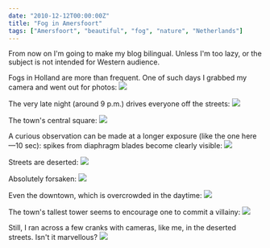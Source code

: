 ```yaml
---
date: "2010-12-12T00:00:00Z"
title: "Fog in Amersfoort"
tags: ["Amersfoort", "beautiful", "fog", "nature", "Netherlands"]
---
```


From now on I'm going to make my blog bilingual. Unless I'm too lazy, or the subject is not intended for Western audience.

Fogs in Holland are more than frequent. One of such days I grabbed my camera and went out for photos:
![](img:4.bp.blogspot.com/-trRtTZPX99k/ThiZ_ZJlUpI/AAAAAAAAI7M/-jpqpykoCYU/s1600/DSC00284.picasaweb.jpg:a)

<!--more-->

The very late night (around 9 p.m.) drives everyone off the streets:
![](img:2.bp.blogspot.com/-bKp87NZ0wFw/Thiaj5z2RHI/AAAAAAAAI9U/LCEtSZ2y-7A/s1600/DSC00300.picasaweb.jpg:a)

The town's central square:
![](img:2.bp.blogspot.com/-FZMsj1jRvVo/ThiZ4KB1UeI/AAAAAAAAI6w/5stbYWMQWLE/s1600/DSC00296.picasaweb.jpg:a)

A curious observation can be made at a longer exposure (like the one here—10 sec): spikes from diaphragm blades become clearly visible:
![](img:1.bp.blogspot.com/-1V6kaJj7Qdk/ThiavJ0Nk_I/AAAAAAAAI98/gAt7BqhZWHE/s1600/DSC00297.picasaweb.jpg:a)

Streets are deserted:
![](img:4.bp.blogspot.com/-HpgPX9cnEiA/ThibAGBW57I/AAAAAAAAI-g/jQAF4S8l9LI/s1600/DSC00305.picasaweb.jpg:a)

Absolutely forsaken:
![](img:4.bp.blogspot.com/--D9uLWVk0I4/ThibVJqsgJI/AAAAAAAAI_w/7xIDQiyKem8/s1600/DSC00307.picasaweb.jpg:a)

Even the downtown, which is overcrowded in the daytime:
![](img:4.bp.blogspot.com/-iYgYBuV2WFU/ThibDijUlBI/AAAAAAAAI-w/P8Qo5JsTwqA/s1600/DSC00302.picasaweb.jpg:a)

The town's tallest tower seems to encourage one to commit a villainy:
![](img:2.bp.blogspot.com/-Lg9vHWbJc5Y/ThiahZAMVqI/AAAAAAAAI9M/qT0N-S-5N7s/s1600/DSC00299.picasaweb.jpg:a)

Still, I ran across a few cranks with cameras, like me, in the deserted streets. Isn't it marvellous?
![](img:3.bp.blogspot.com/-HOzTcgsZkjs/ThiaAIlWYjI/AAAAAAAAI7Q/CVDfYk7EC8I/s1600/DSC00308.picasaweb.jpg:a)
